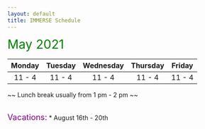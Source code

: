 ```yaml
---
layout: default
title: IMMERSE Schedule
---
```


<span style="color:green; font-size:2em;">May 2021</span>

|  Monday  |  Tuesday  |  Wednesday  |  Thursday  |  Friday  |
| :----: | :-----: | :-------: | :------: | :----: |
| 11 - 4 | 11 - 4  | 11 - 4    | 11 - 4   | 11 - 4 | 

~~ Lunch break usually from 1 pm - 2 pm ~~  

<br/>
<span style="color:purple; font-size:1.3em;">Vacations:</span>  
* August 16th - 20th
